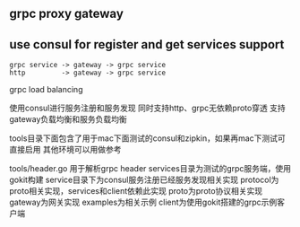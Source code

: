 grpc proxy gateway
------------------
use consul for register and get services
support
-------
````
grpc service -> gateway -> grpc service
http         -> gateway -> grpc service
````

grpc load balancing

使用consul进行服务注册和服务发现
同时支持http、grpc无依赖proto穿透
支持gateway负载均衡和服务负载均衡

tools目录下面包含了用于mac下面测试的consul和zipkin，如果再mac下测试可直接启用
其他环境可以用做参考

tools/header.go 用于解析grpc header
services目录为测试的grpc服务端，使用gokit构建
service目录下为consul服务注册已经服务发现相关实现
protocol为proto相关实现，services和client依赖此实现
proto为proto协议相关实现
gateway为网关实现
examples为相关示例
client为使用gokit搭建的grpc示例客户端
